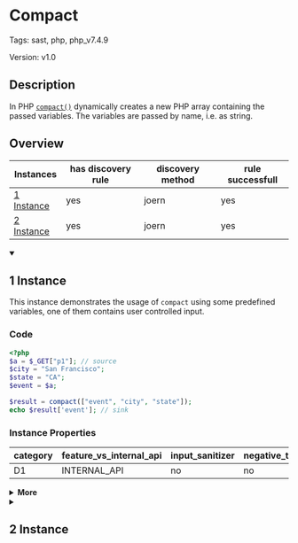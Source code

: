 [//]: # (This file is automatically generated. If you wish to make any changes, please use the JSON files and regenerate this file using the tpframework.)

# Compact

Tags: sast, php, php_v7.4.9

Version: v1.0

## Description

In PHP [`compact()`](https://www.php.net/manual/en/function.compact.php) dynamically creates a new PHP array containing the passed variables. The variables are passed by name, i.e. as string.

## Overview

| Instances                 | has discovery rule   | discovery method   | rule successfull   |
|---------------------------|----------------------|--------------------|--------------------|
| [1 Instance](#1-instance) | yes                  | joern              | yes                |
| [2 Instance](#2-instance) | yes                  | joern              | yes                |

<details markdown="1"open>
<summary>

## 1 Instance
</summary>

This instance demonstrates the usage of `compact` using some predefined variables, one of them contains user controlled input.

### Code

```PHP
<?php
$a = $_GET["p1"]; // source
$city = "San Francisco";
$state = "CA";
$event = $a;

$result = compact(["event", "city", "state"]);
echo $result['event']; // sink
```

### Instance Properties

| category   | feature_vs_internal_api   | input_sanitizer   | negative_test_case   | source_and_sink   |
|------------|---------------------------|-------------------|----------------------|-------------------|
| D1         | INTERNAL_API              | no                | no                   | no                |

<details markdown="1">
<summary>
<b>More</b></summary>

<details markdown="1">
<summary>

### Compile
</summary>

```bash
$_main:
     ; (lines=13, args=0, vars=5, tmps=9)
     ; (before optimizer)
     ; /.../PHP/68_compact/1_instance_68_compact/1_instance_68_compact.php:1-9
     ; return  [] RANGE[0..0]
0000 T5 = FETCH_R (global) string("_GET")
0001 T6 = FETCH_DIM_R T5 string("p1")
0002 ASSIGN CV0($a) T6
0003 ASSIGN CV1($city) string("San Francisco")
0004 ASSIGN CV2($state) string("CA")
0005 ASSIGN CV3($event) CV0($a)
0006 INIT_FCALL 1 96 string("compact")
0007 SEND_VAL array(...) 1
0008 V11 = DO_ICALL
0009 ASSIGN CV4($result) V11
0010 T13 = FETCH_DIM_R CV4($result) string("event")
0011 ECHO T13
0012 RETURN int(1)
```

</details>

<details markdown="1">
<summary>

### Discovery
</summary>

The rule searches for function calls to `compact` on opcode level.

```scala
val x68 = (name, "68_compact_iall", cpg.call(".*INIT_FCALL.*").argument.order(2).code("compact").astParent.location.toJson);
```

| discovery method   | expected accuracy   |
|--------------------|---------------------|
| joern              | Perfect             |

</details>

<details markdown="1"open>
<summary>

### Measurement
</summary>

| Tool        | Comm_1   | Comm_2   | Ground Truth   |
|-------------|----------|----------|----------------|
| 22 May 2023 | no       | no       | yes            |

</details>

</details>

</details>

<details markdown="1">
<summary>

## 2 Instance
</summary>

This instance uses two user inputs. if the second input is set to `event`, the resulting array is the same as in instance 1.

### Code

```PHP
<?php
$a = $_GET["p1"]; // source
$city  = "San Francisco";
$state = "CA";
$event = $a;
$x = $_GET["p2"]; // event
$location_vars = array("city", "state");
$result = compact($x, $location_vars);
echo $result['event']; // sink
```

### Instance Properties

| category   | feature_vs_internal_api   | input_sanitizer   | negative_test_case   | source_and_sink   |
|------------|---------------------------|-------------------|----------------------|-------------------|
| D4         | INTERNAL_API              | no                | no                   | no                |

<details markdown="1">
<summary>
<b>More</b></summary>

<details markdown="1">
<summary>

### Compile
</summary>

```bash
$_main:
     ; (lines=18, args=0, vars=7, tmps=13)
     ; (before optimizer)
     ; /.../PHP/68_compact/2_instance_68_compact/2_instance_68_compact.php:1-9
     ; return  [] RANGE[0..0]
0000 T7 = FETCH_R (global) string("_GET")
0001 T8 = FETCH_DIM_R T7 string("p1")
0002 ASSIGN CV0($a) T8
0003 ASSIGN CV1($city) string("San Francisco")
0004 ASSIGN CV2($state) string("CA")
0005 ASSIGN CV3($event) CV0($a)
0006 T13 = FETCH_R (global) string("_GET")
0007 T14 = FETCH_DIM_R T13 string("p2")
0008 ASSIGN CV4($x) T14
0009 ASSIGN CV5($location_vars) array(...)
0010 INIT_FCALL 2 112 string("compact")
0011 SEND_VAR CV4($x) 1
0012 SEND_VAR CV5($location_vars) 2
0013 V17 = DO_ICALL
0014 ASSIGN CV6($result) V17
0015 T19 = FETCH_DIM_R CV6($result) string("event")
0016 ECHO T19
0017 RETURN int(1)
```

</details>

<details markdown="1">
<summary>

### Discovery
</summary>

The rule searches for function calls to `compact` on opcode level.

```scala
val x68 = (name, "68_compact_iall", cpg.call(".*INIT_FCALL.*").argument.order(2).code("compact").astParent.location.toJson);
```

| discovery method   | expected accuracy   |
|--------------------|---------------------|
| joern              | Perfect             |

</details>

<details markdown="1"open>
<summary>

### Measurement
</summary>

| Tool        | Comm_1   | Comm_2   | Ground Truth   |
|-------------|----------|----------|----------------|
| 22 May 2023 | no       | yes      | yes            |

</details>

</details>

</details>
